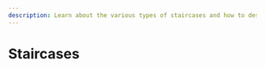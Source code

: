 ```yaml
---
description: Learn about the various types of staircases and how to design them.
---
```


# Staircases

